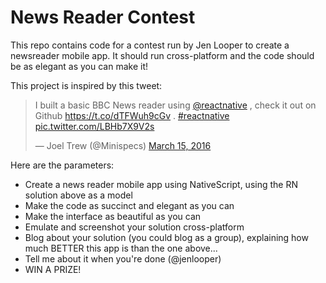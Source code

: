 # News Reader Contest
This repo contains code for a contest run by Jen Looper to create a newsreader mobile app. It should run cross-platform and the code should be as elegant as you can make it! 

This project is inspired by this tweet: 

<blockquote class="twitter-tweet" data-lang="en"><p lang="en" dir="ltr">I built a basic BBC News reader using <a href="https://twitter.com/reactnative">@reactnative</a> , check it out on Github <a href="https://t.co/dTFWuh9cGv">https://t.co/dTFWuh9cGv</a> . <a href="https://twitter.com/hashtag/reactnative?src=hash">#reactnative</a> <a href="https://t.co/LBHb7X9V2s">pic.twitter.com/LBHb7X9V2s</a></p>&mdash; Joel Trew (@Minispecs) <a href="https://twitter.com/Minispecs/status/709825876997836801">March 15, 2016</a></blockquote>
<script async src="//platform.twitter.com/widgets.js" charset="utf-8"></script>

Here are the parameters:

- Create a news reader mobile app using NativeScript, using the RN solution above as a model
- Make the code as succinct and elegant as you can
- Make the interface as beautiful as you can
- Emulate and screenshot your solution cross-platform
- Blog about your solution (you could blog as a group), explaining how much BETTER this app is than the one above...
- Tell me about it when you're done (@jenlooper)
- WIN A PRIZE!


